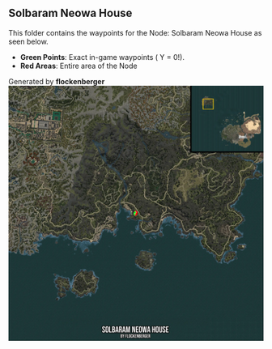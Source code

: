## Solbaram Neowa House
This folder contains the waypoints for the Node: Solbaram Neowa House as seen below.

- **Green Points**: Exact in-game waypoints ( Y = 0!).
- **Red Areas**: Entire area of the Node

Generated by **flockenberger**
![by_flockenberger](./Preview.webp)